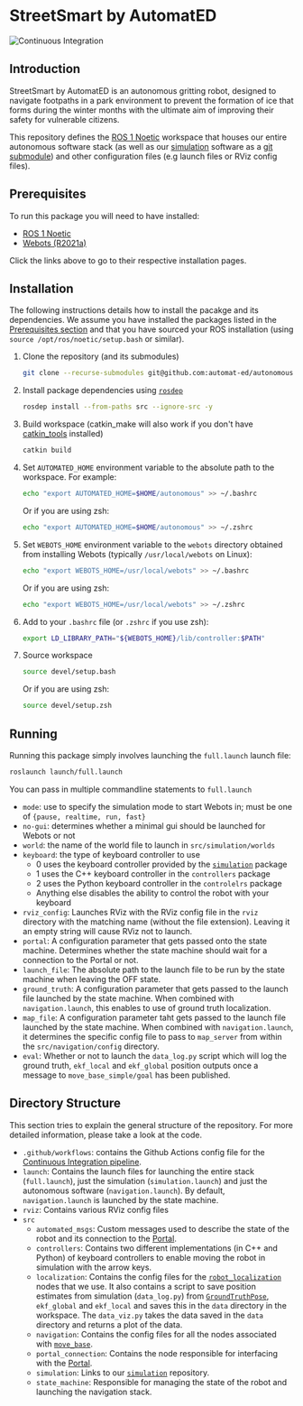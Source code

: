 # StreetSmart by AutomatED

![Continuous Integration](https://github.com/automat-ed/autonomous/workflows/Continuous%20Integration/badge.svg)

## Introduction

StreetSmart by AutomatED is an autonomous gritting robot, designed to navigate footpaths in a park environment to prevent the formation of ice that forms during the winter months with the ultimate aim of improving their safety for vulnerable citizens.

This repository defines the [ROS 1 Noetic](https://wiki.ros.org/noetic) workspace that houses our entire autonomous software stack (as well as our [simulation](https://github.com/automat-ed/simulation) software as a [git submodule](https://git-scm.com/book/en/v2/Git-Tools-Submodules)) and other configuration files (e.g launch files or RViz config files).

## Prerequisites
To run this package you will need to have installed:
* [ROS 1 Noetic](https://wiki.ros.org/noetic/Installation/Ubuntu)
* [Webots (R2021a)](https://www.cyberbotics.com/doc/guide/installation-procedure#installation-on-linux)

Click the links above to go to their respective installation pages.

## Installation
The following instructions details how to install the pacakge and its dependencies. We assume you have installed the packages listed in the [Prerequisites section](#prerequisites) and that you have sourced your ROS installation (using `source /opt/ros/noetic/setup.bash` or similar).
1. Clone the repository (and its submodules)
    ```bash
    git clone --recurse-submodules git@github.com:automat-ed/autonomous.git
    ```
2. Install package dependencies using [`rosdep`](https://wiki.ros.org/rosdep)
    ```bash
    rosdep install --from-paths src --ignore-src -y
    ```
3. Build workspace (catkin_make will also work if you don't have [catkin_tools](https://catkin-tools.readthedocs.io/) installed)
    ```bash
    catkin build
    ```
4. Set `AUTOMATED_HOME` environment variable to the absolute path to the workspace. For example:
    ```bash
    echo "export AUTOMATED_HOME=$HOME/autonomous" >> ~/.bashrc
    ```
    Or if you are using zsh:
    ```bash
    echo "export AUTOMATED_HOME=$HOME/autonomous" >> ~/.zshrc
    ```
5. Set `WEBOTS_HOME` environment variable to the `webots` directory obtained from installing Webots (typically `/usr/local/webots` on Linux):
    ```bash
    echo "export WEBOTS_HOME=/usr/local/webots" >> ~/.bashrc
    ```
    Or if you are using zsh:
    ```bash
    echo "export WEBOTS_HOME=/usr/local/webots" >> ~/.zshrc
    ```
6. Add to your `.bashrc` file (or `.zshrc` if you use zsh):
    ```bash
    export LD_LIBRARY_PATH="${WEBOTS_HOME}/lib/controller:$PATH"
    ```
7. Source workspace
    ```bash
    source devel/setup.bash
    ```
    Or if you are using zsh:
  
    ```bash
    source devel/setup.zsh
    ```
## Running
Running this package simply involves launching the `full.launch` launch file:
```bash
roslaunch launch/full.launch
```

You can pass in multiple commandline statements to `full.launch`
* `mode`: use to specify the simulation mode to start Webots in; must be one of `{pause, realtime, run, fast}`
* `no-gui`: determines whether a minimal gui should be launched for Webots or not
* `world`: the name of the world file to launch in `src/simulation/worlds`
* `keyboard`: the type of keyboard controller to use
    * 0 uses the keyboard controller provided by the [`simulation`](https://github.com/automat-ed/simulation) package
    * 1 uses the C++ keyboard controller in the `controllers` package
    * 2 uses the Python keyboard controller in the `controlelrs` package
    * Anything else disables the ability to control the robot with your keyboard
* `rviz_config`: Launches RViz with the RViz config file in the `rviz` directory with the matching name (without the file extension). Leaving it an empty string will cause RViz not to launch.
* `portal`: A configuration parameter that gets passed onto the state machine. Determines whether the state machine should wait for a connection to the Portal or not.
* `launch_file`: The absolute path to the launch file to be run by the state machine when leaving the OFF state.
* `ground_truth`: A configuration parameter that gets passed to the launch file launched by the state machine. When combined with `navigation.launch`, this enables to use of ground truth localization.
* `map_file`: A configuration parameter taht gets passed to the launch file launched by the state machine. When combined with `navigation.launch`, it determines the specific config file to pass to `map_server` from within the `src/navigation/config` directory.
* `eval`: Whether or not to launch the `data_log.py` script which will log the ground truth, `ekf_local` and `ekf_global` position outputs once a message to `move_base_simple/goal` has been published.

## Directory Structure
This section tries to explain the general structure of the repository. For more detailed information, please take a look at the code.
* `.github/workflows`: contains the Github Actions config file for the [Continuous Integration pipeline](https://github.com/automat-ed/autonomous/actions/workflows/ci.yaml).
* `launch`: Contains the launch files for launching the entire stack (`full.launch`), just the simulation (`simulation.launch`) and just the autonomous software (`navigation.launch`). By default, `navigation.launch` is launched by the state machine.
* `rviz`: Contains various RViz config files
* `src`
    * `automated_msgs`: Custom messages used to describe the state of the robot and its connection to the [Portal](https://github.com/automat-ed/portal).
    * `controllers`: Contains two different implementations (in C++ and Python) of keyboard controllers to enable moving the robot in simulation with the arrow keys.
    * `localization`: Contains the config files for the [`robot_localization`](https://docs.ros.org/en/noetic/api/robot_localization/html/index.html) nodes that we use. It also contains a script to save position estimates from simulation (`data_log.py`) from [`GroundTruthPose`](https://github.com/automat-ed/simulation/blob/update-readme/lib/utils/src/GroundTruthPose.cpp), `ekf_global` and `ekf_local` and saves this in the `data` directory in the workspace. The `data_viz.py` takes the data saved in the `data` directory and returns a plot of the data.
    * `navigation`: Contains the config files for all the nodes associated with [`move_base`](https://wiki.ros.org/move_base).
    * `portal_connection`: Contains the node responsible for interfacing with the [Portal](https://github.com/automat-ed/portal).
    * `simulation`: Links to our [`simulation`](https://github.com/automat-ed/simulation) repository.
    * `state_machine`: Responsible for managing the state of the robot and launching the navigation stack.
